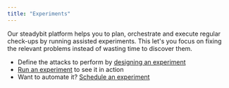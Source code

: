 ```yaml
---
title: "Experiments"
---
```

Our steadybit platform helps you to plan, orchestrate and execute regular check-ups by running assisted experiments. This let's you focus on fixing the
relevant problems instead of wasting time to discover them.

* Define the attacks to perform by [designing an experiment](10-experiments/10-design)
* [Run an experiment](10-experiments/20-run) to see it in action
* Want to automate it? [Schedule an experiment](10-experiments/30-schedule)
